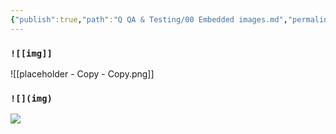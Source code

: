 ```yaml
---
{"publish":true,"path":"Q QA & Testing/00 Embedded images.md","permalink":"/q-qa-and-testing/00-embedded-images/","PassFrontmatter":true}
---
```



### `![[img]]`
![[placeholder - Copy - Copy.png]]


### `![](img)`  
![](placeholder%20-%20Copy%20-%20Copy.png)

